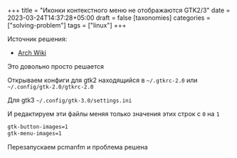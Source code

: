 +++
title = "Иконки контекстного меню не отображаются GTK2/3"
date = 2023-03-24T14:37:28+05:00
draft = false
[taxonomies]
categories = ["solving-problem"]
tags = ["linux"]
+++

Источник решения:

- [Arch Wiki](https://wiki.archlinux.org/title/GTK#Button_and_menu_icons)

Это довольно просто решается

Открываем конфиги для gtk2 находящийся в `~/.gtkrc-2.0` или `~/.config/gtk-2.0/gtkrc-2.0`

Для gtk3 `~/.config/gtk-3.0/settings.ini`

И редактируем эти файлы меняя только значения этих строк с `0` на `1`

```sh
gtk-button-images=1
gtk-menu-images=1
```

Перезапускаем pcmanfm и проблема решена
